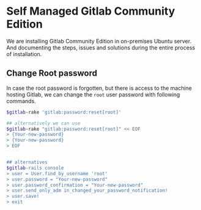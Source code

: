 # Self Managed Gitlab Community Edition
We are installing Gitlab Community Edition in on-premises Ubuntu server. And documenting the steps, issues and solutions during the entire process of installation.


## Change Root password
In case the root password is forgotten, but there is access to the machine hosting Gitlab, we can change the `root` user password with following commands.

```bash
$gitlab-rake 'gitlab:password:reset[root]'

## alternatively we can use
$gitlab-rake "gitlab:password:reset[root]" << EOF
> {Your-new-password}
> {Your-new-password}
> EOF


## alternatives
$gitlab-rails console
> user = User.find_by_username 'root'
> user.password = "Your-new-password"
> user.password_confirmation = "Your-new-password"
> user.send_only_adm in_changed_your_password_notification!
> user.save!
> exit 
```